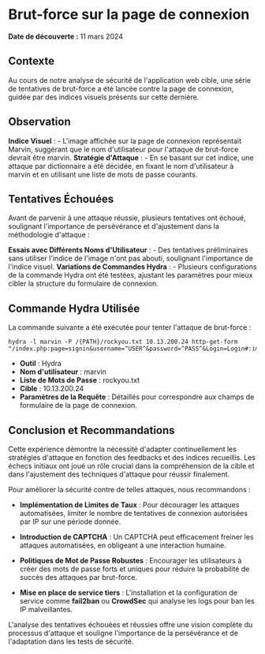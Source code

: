 # Brut-force sur la page de connexion
**Date de découverte :** 11 mars 2024

## Contexte

Au cours de notre analyse de sécurité de l'application web cible, une série de tentatives de brut-force a été lancée contre la page de connexion, guidée par des indices visuels présents sur cette dernière.

## Observation
**Indice Visuel** :
	- L'image affichée sur la page de connexion représentait Marvin, suggérant que le nom d'utilisateur pour l'attaque de brut-force devrait être marvin.
**Stratégie d'Attaque** :
	- En se basant sur cet indice, une attaque par dictionnaire a été décidée, en fixant le nom d'utilisateur à marvin et en utilisant une liste de mots de passe courants.

## Tentatives Échouées
Avant de parvenir à une attaque réussie, plusieurs tentatives ont échoué, soulignant l'importance de persévérance et d'ajustement dans la méthodologie d'attaque :

**Essais avec Différents Noms d'Utilisateur** :
	- Des tentatives préliminaires sans utiliser l'indice de l'image n'ont pas abouti, soulignant l'importance de l'indice visuel.
**Variations de Commandes Hydra** :
	- Plusieurs configurations de la commande Hydra ont été testées, ajustant les paramètres pour mieux cibler la structure du formulaire de connexion.

## Commande Hydra Utilisée
La commande suivante a été exécutée pour tenter l'attaque de brut-force :

```
hydra -l marvin -P /{PATH}/rockyou.txt 10.13.200.24 http-get-form "/index.php:page=signin&username=^USER^&password=^PASS^&Login=Login#:images/WrongAnswer.gif"
```

- **Outil** : Hydra
- **Nom d'utilisateur** : marvin
- **Liste de Mots de Passe** : rockyou.txt
- **Cible** : 10.13.200.24
- **Paramètres de la Requête** : Détaillés pour correspondre aux champs de formulaire de la page de connexion.

## Conclusion et Recommandations
Cette expérience démontre la nécessité d'adapter continuellement les stratégies d'attaque en fonction des feedbacks et des indices recueillis. Les échecs initiaux ont joué un rôle crucial dans la compréhension de la cible et dans l'ajustement des techniques d'attaque pour réussir finalement.

Pour améliorer la sécurité contre de telles attaques, nous recommandons :

- **Implémentation de Limites de Taux** : Pour décourager les attaques automatisées, limiter le nombre de tentatives de connexion autorisées par IP sur une période donnée.

- **Introduction de CAPTCHA** : Un CAPTCHA peut efficacement freiner les attaques automatisées, en obligeant à une interaction humaine.
- **Politiques de Mot de Passe Robustes** : Encourager les utilisateurs à créer des mots de passe forts et uniques pour réduire la probabilité de succès des attaques par brut-force.
- **Mise en place de service tiers** : L'installation et la configuration de service comme **fail2ban** ou **CrowdSec** qui analyse les logs pour ban les IP malveillantes.

L'analyse des tentatives échouées et réussies offre une vision complète du processus d'attaque et souligne l'importance de la persévérance et de l'adaptation dans les tests de sécurité.
